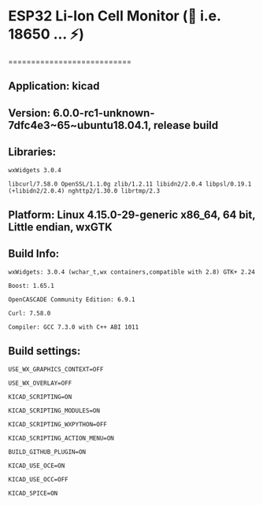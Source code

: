 # ESP32 Li-Ion Cell Monitor (:battery: i.e. 18650 ...  :zap:)
===========================


## Application: kicad

## Version: 6.0.0-rc1-unknown-7dfc4e3~65~ubuntu18.04.1, release build

## Libraries:

    wxWidgets 3.0.4

    libcurl/7.58.0 OpenSSL/1.1.0g zlib/1.2.11 libidn2/2.0.4 libpsl/0.19.1 (+libidn2/2.0.4) nghttp2/1.30.0 librtmp/2.3

## Platform: Linux 4.15.0-29-generic x86_64, 64 bit, Little endian, wxGTK

## Build Info:

    wxWidgets: 3.0.4 (wchar_t,wx containers,compatible with 2.8) GTK+ 2.24

    Boost: 1.65.1

    OpenCASCADE Community Edition: 6.9.1

    Curl: 7.58.0

    Compiler: GCC 7.3.0 with C++ ABI 1011



## Build settings:

    USE_WX_GRAPHICS_CONTEXT=OFF

    USE_WX_OVERLAY=OFF

    KICAD_SCRIPTING=ON

    KICAD_SCRIPTING_MODULES=ON

    KICAD_SCRIPTING_WXPYTHON=OFF

    KICAD_SCRIPTING_ACTION_MENU=ON

    BUILD_GITHUB_PLUGIN=ON

    KICAD_USE_OCE=ON

    KICAD_USE_OCC=OFF

    KICAD_SPICE=ON


